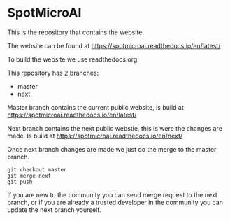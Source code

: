 # SpotMicroAI

This is the repository that contains the website.

The website can be found at https://spotmicroai.readthedocs.io/en/latest/

To build the website we use readthedocs.org.

This repository has 2 branches:
* master
* next

Master branch contains the current public website, is build at https://spotmicroai.readthedocs.io/en/latest/

Next branch contains the next public webstie, this is were the changes are made. Is build at https://spotmicroai.readthedocs.io/en/next/

Once next branch changes are made we just do the merge to the master branch.

```
git checkout master
git merge next
git push
```

If you are new to the community you can send merge request to the next branch, or if you are already a trusted developer in the community you can update the next branch yourself.